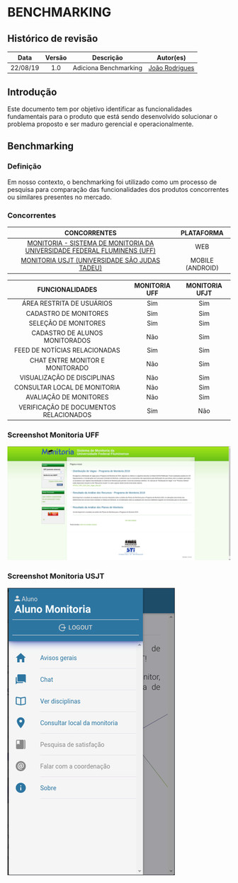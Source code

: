 # BENCHMARKING

## Histórico de revisão

|   Data   | Versão |       Descrição       |                 Autor(es)                  |
| :------: | :----: | :-------------------: | :----------------------------------------: |
| 22/08/19 |   1.0  | Adiciona Benchmarking | [João Rodrigues](https://github.com/rjoao) |



## Introdução

Este documento tem por objetivo identificar as funcionalidades fundamentais para o produto que está sendo desenvolvido solucionar o problema proposto e ser maduro gerencial e operacionalmente.

## Benchmarking

### Definição

Em nosso contexto, o benchmarking foi utilizado como um processo de pesquisa para comparação das funcionalidades dos produtos concorrentes ou similares presentes no mercado.

### Concorrentes

| CONCORRENTES | PLATAFORMA |
| :----------: | :--------: |
| [MONITORIA - SISTEMA DE MONITORIA DA UNIVERSIDADE FEDERAL FLUMINENS (UFF)](https://app.uff.br/monitoria/) | WEB |
| [MONITORIA USJT (UNIVERSIDADE SÃO JUDAS TADEU)](https://play.google.com/store/apps/details?id=br.usjt.fabricadesoftwareusjt) | MOBILE (ANDROID) |

|            FUNCIONALIDADES             | MONITORIA UFF | MONITORIA UFJT |
| :------------------------------------: | :-----------: | :------------: |
|       ÁREA RESTRITA DE USUÁRIOS        |      Sim      |       Sim      |
|          CADASTRO DE MONITORES         |      Sim      |       Sim      |
|          SELEÇÃO DE MONITORES          |      Sim      |       Sim      |
|     CADASTRO DE ALUNOS MONITORADOS     |      Não      |       Sim      |
|     FEED DE NOTÍCIAS RELACIONADAS      |      Sim      |       Sim      |
|    CHAT ENTRE MONITOR E MONITORADO     |      Não      |       Sim      |
|      VISUALIZAÇÃO DE DISCIPLINAS       |      Não      |       Sim      |
|      CONSULTAR LOCAL DE MONITORIA      |      Não      |       Sim      |
|         AVALIAÇÃO DE MONITORES         |      Não      |       Sim      |
| VERIFICAÇÃO DE DOCUMENTOS RELACIONADOS |      Sim      |       Não      |

### Screenshot Monitoria UFF

![Screenshot Monitoria UFF](./assets/img/screenshot_monitoria_uff.png)

### Screenshot Monitoria USJT

![Screenshot Monitoria USJT](./assets/img/screenshot_monitoria_usjt.png)
